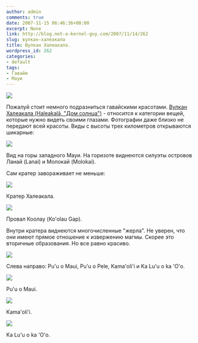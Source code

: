 ```yaml
---
author: admin
comments: true
date: 2007-11-15 06:46:36+00:00
excerpt: None
link: http://blog.not-a-kernel-guy.com/2007/11/14/262
slug: вулкан-халеакала
title: Вулкан Халеакала.
wordpress_id: 262
categories:
- default
tags:
- Гавайи
- Мауи
---
```


![](http://blog.not-a-kernel-guy.com/wp-content/uploads/2007/11/haleakala.png)

Пожалуй стоит немного подразниться гавайскими красотами. [Вулкан Халеакала (Haleakalā, "Дом солнца")](http://en.wikipedia.org/wiki/Haleakala) - относится к категории вещей, которые нужно видеть своими глазами. Фотографии даже близко не передают всей красоты. Виды с высоты трех километров открываются шикарные:

[![](http://blog.not-a-kernel-guy.com/wp-content/uploads/2007/11/haleakala_02.thumbnail.jpg)](http://blog.not-a-kernel-guy.com/wp-content/uploads/2007/11/haleakala_02.jpg)

Вид на горы западного Мауи. На горизоте виднеются силуэты островов Ланай (Lanai) и Молокай (Molokai).

Сам кратер завораживает не меньше:

[![](http://blog.not-a-kernel-guy.com/wp-content/uploads/2007/11/haleakala_04.thumbnail.jpg)](http://blog.not-a-kernel-guy.com/wp-content/uploads/2007/11/haleakala_04.jpg)

Кратер Халеакала.

[![](http://blog.not-a-kernel-guy.com/wp-content/uploads/2007/11/haleakala_03.thumbnail.jpg)](http://blog.not-a-kernel-guy.com/wp-content/uploads/2007/11/haleakala_03.jpg)

Провал Коолау (Ko'olau Gap).

Внутри кратера виднеются многочисленные "жерла". Не уверен, что они имеют прямое отношение к извержению магмы. Скорее это вторичные образования. Но все равно красиво. 

[![](http://blog.not-a-kernel-guy.com/wp-content/uploads/2007/11/haleakala_05.thumbnail.jpg)](http://blog.not-a-kernel-guy.com/wp-content/uploads/2007/11/haleakala_05.jpg)

Слева направо: Pu'u o Maui, Pu'u o Pele, Kama'oli'i и Ka Lu'u o ka 'O'o.

[![](http://blog.not-a-kernel-guy.com/wp-content/uploads/2007/11/haleakala_06.thumbnail.jpg)](http://blog.not-a-kernel-guy.com/wp-content/uploads/2007/11/haleakala_06.jpg)

Pu'u o Maui.

[![](http://blog.not-a-kernel-guy.com/wp-content/uploads/2007/11/haleakala_07.thumbnail.jpg)](http://blog.not-a-kernel-guy.com/wp-content/uploads/2007/11/haleakala_07.jpg)

Kama'oli'i.

[![](http://blog.not-a-kernel-guy.com/wp-content/uploads/2007/11/haleakala_08.thumbnail.jpg)](http://blog.not-a-kernel-guy.com/wp-content/uploads/2007/11/haleakala_08.jpg)

Ka Lu'u o ka 'O'o.
